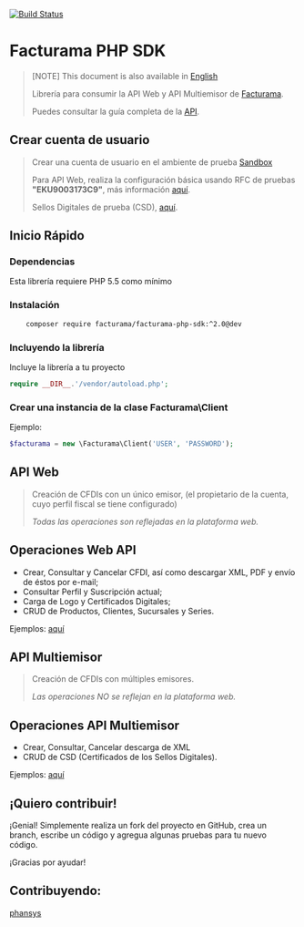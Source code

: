 
[![Build Status](https://travis-ci.org/Facturama/facturama-php-sdk.svg?branch=master)](https://travis-ci.org/Facturama/facturama-php-sdk)

# Facturama PHP SDK 

>[NOTE] This document is also available in [English]
>
>Librería para consumir la API Web y API Multiemisor de [Facturama](https://api.facturama.mx/).
>
>Puedes consultar la guía completa de la [API](https://apisandbox.facturama.mx/guias).

## Crear cuenta de usuario

> Crear una cuenta de usuario en el ambiente de prueba [Sandbox](https://dev.facturama.mx/api/login) 
>
> Para API Web, realiza la configuración básica usando RFC de pruebas **"EKU9003173C9"**, más información [aquí](https://apisandbox.facturama.mx/guias/perfil-fiscal).
>
> Sellos Digitales de prueba (CSD), [aquí](https://apisandbox.facturama.mx/guias/conocimientos/sellos-digitales-pruebas). 

## Inicio Rápido

### Dependencias

Esta librería requiere PHP 5.5 como mínimo

### Instalación

```sh
    composer require facturama/facturama-php-sdk:^2.0@dev
```

### Incluyendo la librería

Incluye la librería a tu proyecto
```php
require __DIR__.'/vendor/autoload.php';
```
### Crear una instancia de la clase Facturama\Client
Ejemplo:
```php
$facturama = new \Facturama\Client('USER', 'PASSWORD');
```
## API Web

> Creación de CFDIs con un único emisor, (el propietario de la cuenta, cuyo perfil fiscal se tiene configurado)
> 
> *Todas las operaciones son reflejadas en la plataforma web.*

## Operaciones Web API

- Crear, Consultar y Cancelar CFDI, así como descargar XML, PDF y envío de
  éstos por e-mail;
- Consultar Perfil y Suscripción actual;
- Carga de Logo y Certificados Digitales;
- CRUD de Productos, Clientes, Sucursales y Series.

Ejemplos: [aquí](https://github.com/Facturama/facturama-php-sdk/wiki/API-Web)


## API Multiemisor

> Creación de CFDIs con múltiples emisores.
>
> *Las operaciones NO se reflejan en la plataforma web.*

## Operaciones API Multiemisor

- Crear, Consultar, Cancelar descarga de XML
- CRUD de CSD (Certificados de los Sellos Digitales).

Ejemplos: [aquí](https://github.com/Facturama/facturama-php-sdk/wiki/API-Multiemisor)


## ¡Quiero contribuir!
¡Genial! Simplemente realiza un fork del proyecto en GitHub, crea un branch, escribe un código y agregua algunas pruebas para tu nuevo código.

¡Gracias por ayudar!
## Contribuyendo:
[phansys](https://github.com/phansys)

[English]: ./README-en.md
[ejemplos]: ./examples/
